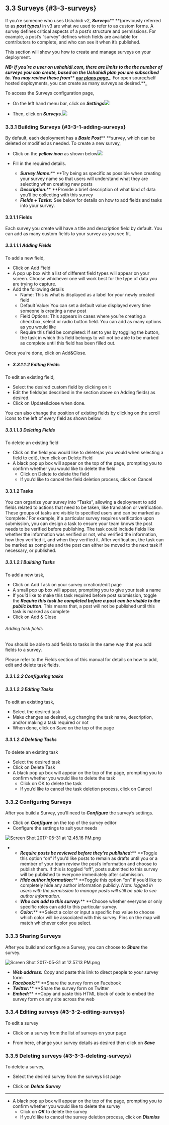 ## 3.3 Surveys {#3-3-surveys}

If you’re someone who uses Ushahidi v2, _**Surveys**_** **\(previously referred to as _**post types\)**_ in v3 are what we used to refer to as custom forms. A survey defines critical aspects of a post’s structure and permissions. For example, a post’s “survey” defines which fields are available for contributors to complete, and who can see it when it’s published.

This section will show you how to create and manage surveys on your deployment.

_**NB: If you’re a user on ushahidi.com, there are limits to the the number of surveys you can create, based on the Ushahidi plan you are subscribed to. You may review these from**_** **[_**our plans page**_](https://www.ushahidi.com/plans)_**. For open source/self hosted deployments, you can create as many surveys as desired.**_

To access the Surveys configuration page,

* On the left hand menu bar, click on _**Settings**_![](/assets/Updated_Settings.png)

* Then, click on _**Surveys**_.![](/assets/Updated_Surveys.png)

### 3.3.1 Building Surveys {#3-3-1-adding-surveys}

By default, each deployment has a _**Basic Post**_** **survey, which can be deleted or modified as needed. To create a new survey,

* Click on the _**yellow icon**_ as shown below![](/assets/Click__add_survey.png)

* Fill in the required details.

  * _**Survey Name:**_** **Try being as specific as possible when creating your survey name so that users will understand what they are selecting when creating new posts
  * _**Description:**_** **Provide a brief description of what kind of data you’ll be collecting with this survey
  * _**Fields + Tasks:**_ See below for details on how to add fields and tasks into your survey.

#### 3.3.1.1 Fields

Each survey you create will have a title and description field by default. You can add as many custom fields to your survey as you see fit.

##### 3.3.1.1.1 Adding Fields

To add a new field,

* Click on Add Field
* A pop up box with a list of different field types will appear on your screen. Choose whichever one will work best for the type of data you are trying to capture.
* Add the following details
  * Name: This is what is displayed as a label for your newly created field
  * Default Value: You can set a default value displayed every time someone is creating a new post
  * Field Options: This appears in cases where you’re creating a checkbox, select or radio button field. You can add as many options as you would like
  * Require this field be completed: If set to yes by toggling the button, the task in which this field belongs to will not be able to be marked as complete until this field has been filled out.

Once you’re done, click on Add&Close.

* ##### 3.3.1.1.2 Editing Fields

To edit an existing field,

* Select the desired custom field by clicking on it
* Edit the fields\(as described in the section above on Adding fields\) as desired.
* Click on Update&close when done.

You can also change the position of existing fields by clicking on the scroll icons to the left of every field as shown below.

##### 3.3.1.1.3 Deleting Fields

To delete an existing field

* Click on the field you would like to delete\(as you would when selecting a field to edit\), then click on Delete Field
* A black pop up box will appear on the top of the page, prompting you to confirm whether you would like to delete the field
  * Click on Delete to delete the field
  * If you’d like to cancel the field deletion process, click on Cancel

#### 3.3.1.2 Tasks

You can organize your survey into “Tasks”,  allowing a deployment to add fields related to actions that need to be taken, like translation or verification. These groups of tasks are visible to specified users and can be marked as ‘complete.’ For example, if a particular survey requires verification upon submission, you can design a task to ensure your team knows the post needs to be verified before publishing. The task could include fields like whether the information was verified or not, who verified the information, how they verified it, and when they verified it. After verification, the task can be marked as complete and the post can either be moved to the next task if necessary, or published.

##### 3.3.1.2.1 Building Tasks

To add a new task,

* Click on Add Task on your survey creation/edit page
* A small pop up box will appear, prompting you to give your task a name
* If you’d like to make this task required before post submission, toggle the _**Require this task be completed before a post can be visible to the public button**_. This means that, a post will not be published until this task is marked as complete
* Click on Add & Close

###### Adding task fields

You should be able to add fields to tasks in the same way that you add fields to a survey.

Please refer to the Fields section of this manual for details on how to add, edit and delete task fields.

##### 3.3.1.2.2 Configuring tasks

##### 3.3.1.2.3 Editing Tasks

To edit an existing task,

* Select the desired task
* Make changes as desired, e.g changing the task name, description, and/or making a task required or not
* When done, click on Save on the top of the page

##### 3.3.1.2.4 Deleting Tasks

To delete an existing task

* Select the desired task
* Click on Delete Task
* A black pop up box will appear on the top of the page, prompting you to confirm whether you would like to delete the task
  * Click on OK to delete the task
  * If you’d like to cancel the task deletion process, click on Cancel

### 3.3.2 Configuring Surveys

After you build a Survey, you’ll need to _**Configure**_ the survey’s settings.

* Click on _**Configure**_ on the top of the survey editor
* Configure the settings to suit your needs

![Screen Shot 2017-05-31 at 12.45.16 PM.png](../assets/screen_shot_2017-05-31_at_124516.png)

* * _**Require posts be reviewed before they’re published:**_** **Toggle this option “on” if you’d like posts to remain as drafts until you or a member of your team review the post’s information and choose to publish them. If this is toggled “off”, posts submitted to this survey will be published to everyone immediately after submission.
  * _**Hide author information:**_** **Toggle this option “on” if you’d like to completely hide any author information publicly. _Note: logged in users with the permission to manage posts will still be able to see author information._
  * _**Who can add to this survey:**_** **Choose whether everyone or only specific roles can add to this particular survey.
  * _**Color:**_** **Select a color or input a specific hex value to choose which color will be associated with this survey. Pins on the map will match whichever color you select.

### 3.3.3 Sharing Surveys

After you build and configure a Survey, you can choose to _**Share**_ the survey.

![Screen Shot 2017-05-31 at 12.57.13 PM.png](../assets/screen_shot_2017-05-31_at_125713.png)

* _**Web address:**_ Copy and paste this link to direct people to your survey form
* _**Facebook:**_** **Share the survey form on Facebook
* _**Twitter:**_** **Share the survey form on Twitter
* _**Embed:**_** **Copy and paste this HTML block of code to embed the survey form on any site across the web

### 3.3.4 Editing surveys {#3-3-2-editing-surveys}

To edit a survey

* Click on a survey from the list of surveys on your page

* From here, change your survey details as desired then click on _**Save**_

### 3.3.5 Deleting surveys {#3-3-3-deleting-surveys}

To delete a survey,

* Select the desired survey from the surveys list page

* Click on _**Delete Survey**_

---

* A black pop up box will appear on the top of the page, prompting you to confirm whether you would like to delete the survey
  * Click on _**OK**_ to delete the survey
  * If you’d like to cancel the survey deletion process, click on _**Dismiss**_



